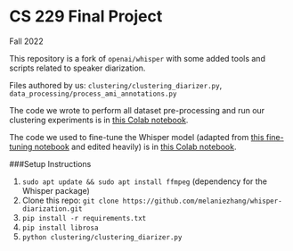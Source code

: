 # CS 229 Final Project
Fall 2022

This repository is a fork of `openai/whisper` with some added tools and scripts related to speaker diarization.

Files authored by us: `clustering/clustering_diarizer.py`, `data_processing/process_ami_annotations.py`

The code we wrote to perform all dataset pre-processing and run our clustering experiments is in [this Colab notebook](https://colab.research.google.com/drive/1SVXOpi4TWWk20AYfKyhT1BGNEV6cRjXx?usp=sharing).

The code we used to fine-tune the Whisper model (adapted from [this fine-tuning notebook](https://colab.research.google.com/drive/1P4ClLkPmfsaKn2tBbRp0nVjGMRKR-EWz) and edited heavily) is in [this Colab notebook](https://colab.research.google.com/drive/1ubsscw7O0c0qnZzXgQZLFjKm87vgRbWB?usp=sharing).

###Setup Instructions
1. `sudo apt update && sudo apt install ffmpeg` (dependency for the Whisper package)
2. Clone this repo: `git clone https://github.com/melaniezhang/whisper-diarization.git`
4. `pip install -r requirements.txt`
5. `pip install librosa`
6. `python clustering/clustering_diarizer.py`